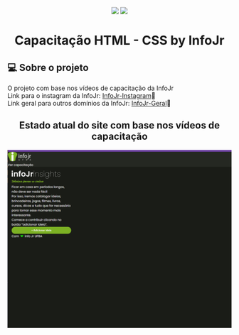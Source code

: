 <p align="center">
<img src="https://img.shields.io/badge/HTML5-E34F26?style=for-the-badge&logo=html5&logoColor=white">
<img src="https://img.shields.io/badge/CSS3-1572B6?style=for-the-badge&logo=css3&logoColor=white">
</p>

<h1 align="center">Capacitação HTML - CSS by InfoJr</h1>

## 💻 Sobre o projeto <a name = "-sobre"></a>

O projeto com base nos vídeos de capacitação da InfoJr<br />
Link para o instagram da InfoJr: [InfoJr-Instagram](https://www.instagram.com/infojrufba/?hl=pt-br)💚<br />
Link geral para outros domínios da InfoJr: [InfoJr-Geral](https://linktr.ee/infojrufba)💚

<p align="center">
    <h2 align="center">Estado atual do site com base nos vídeos de capacitação</h2>
  <img src="img/infojr_cap_pic.png" width="1430" title="Picture da tela da InfoJr">
</p>
